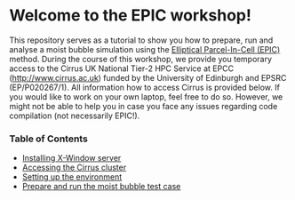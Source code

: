 # Welcome to the EPIC workshop!

This repository serves as a tutorial to show you how to prepare, run and analyse a moist bubble
simulation using the [Elliptical Parcel-In-Cell (EPIC)](https://doi.org/10.1016/j.jcpx.2023.100136)
method. During the course of this workshop, we provide you temporary access to the
Cirrus UK National Tier-2 HPC Service at EPCC (http://www.cirrus.ac.uk) funded by the University of 
Edinburgh and EPSRC (EP/P020267/1). All information how to access Cirrus is provided below.
If you would like to work on your own laptop, feel free to do so. However, we might not be able to
help you in case you face any issues regarding code compilation (not necessarily EPIC!).

### Table of Contents
- [Installing X-Window server](sites/00-xwindow.md)
- [Accessing the Cirrus cluster](sites/01-cluster_access.md)
- [Setting up the environment](sites/02-setup_environment.md)
- [Prepare and run the moist bubble test case](sites/03-moist_bubble.md)
